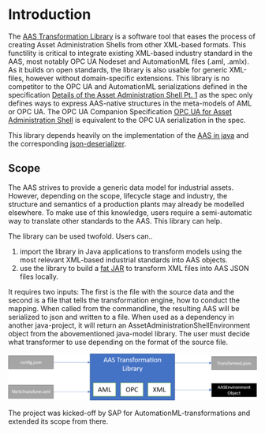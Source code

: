 # Introduction

The [AAS Transformation Library](https://github.com/admin-shell-io/aas-transformation-library/) is a software tool that
eases the process of creating Asset Administration Shells from other XML-based formats. This functility is critical to
integrate existing XML-based industry standard in the AAS, most notably OPC UA Nodeset and AutomationML files (.aml, .amlx).
As it builds on open standards, the library is also usable for generic XML-files, however without domain-specific extensions. This library is no
competitor to the OPC UA and AutomationML serializations defined in the specification [Details of the Asset Administration Shell Pt. 1](https://www.plattform-i40.de/IP/Redaktion/EN/Downloads/Publikation/Details_of_the_Asset_Administration_Shell_Part1_V3.html)
as the spec only defines ways to express AAS-native structures in the meta-models of AML or OPC UA. The OPC UA Companion Specification
[OPC UA for Asset Administration Shell](https://reference.opcfoundation.org/I4AAS/docs/) is equivalent to the OPC UA serialization
in the spec.

This library depends heavily on the implementation of the [AAS in java](https://github.com/admin-shell-io/java-model) and the
corresponding [json-deserializer](https://github.com/admin-shell-io/java-serializer/tree/main/dataformat-json).

## Scope

The AAS strives to provide a generic data model for industrial assets. However, depending on the scope, lifecycle stage
and industry, the structure and semantics of a production plants may already be modelled elsewhere. To make use of this
knowledge, users require a semi-automatic way to translate other standards to the AAS. This library can help.

The library can be used twofold. Users can..

1. import the library in Java applications to transform models using the most relevant XML-based industrial standards
   into AAS objects.
2. use the library to build a [fat JAR](https://github.com/johnrengelman/shadow) to transform XML files into AAS JSON
   files locally.

It requires two inputs: The first is the file with the source data and the second is a file that tells the transformation
engine, how to conduct the mapping. When called from the commandline, the resulting AAS will be serialized to json and written to a file.
When used as a dependency in another java-project, it will return an AssetAdministrationShellEnvironment object from the
abovementioned java-model library. The user must decide what transformer to use depending on the format of the source file.

![aas-transformation-library schema](images/aastransform.png "High level Workflow for the AAS Transformation Library")

The project was kicked-off by SAP for AutomationML-transformations and extended its scope from there.